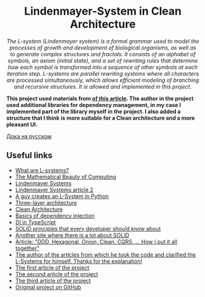 <h1 align="center">Lindenmayer-System in Clean Architecture</h1>
<p align="center">
  <em>The L-system (Lindenmayer system) is a formal grammar used to model the processes of growth and development of biological organisms, as well as to generate complex structures and fractals. It consists of an alphabet of symbols, an axiom (initial state), and a set of rewriting rules that determine how each symbol is transformed into a sequence of other symbols at each iteration step. L-systems are parallel rewriting systems where all characters are processed simultaneously, which allows efficient modeling of branching and recursive structures. It is allowed and implemented in this project.</em>
</p>


__This project used materials from <a href="https://bespoyasov.ru/blog/generating-trees-on-canvas-using-typescript-and-oop /">of this article</a>. The author in the project used additional libraries for dependency management, in my case I implemented part of the library myself in the project. I also added a structure that I think is more suitable for a Clean architecture and a more pleasant UI.__

[Дока на русском](./docs/README.ru.md)

## Useful links
- [What are L-systems?](https://habr.com/ru/articles/540062/)
- [The Mathematical Beauty of Computing](https://habr.com/ru/articles/69989/)
- [Lindenmayer Systems](https://www.maplesoft.com/support/help/maple/view.aspx?path=MathApps/LindenmayerSystems)
- [Lindenmayer Systems article 2](https://jobtalle.com/lindenmayer_systems.html)
- [A guy creates an L-System in Python](https://www.youtube.com/watch?v=mAz46Z5curo)
- [Three-layer architecture](https://doka.guide/tools/clean-architecture/)
- [Clean Architecture](https://habr.com/ru/companies/otus/articles/732178/)
- [Basics of dependency injection](https://habr.com/ru/articles/434380/)
- [DI in TypeScript](https://bespoyasov.ru/blog/di-ts-in-practice/)
- [SOLID principles that every developer should know about](https://habr.com/ru/companies/ruvds/articles/426413/)
- [Another site where there is a lot about SOLID](https://solidbook.vercel.app/)
- [Article: "DDD, Hexagonal, Onion, Clean, CQRS, … How I put it all together"](https://herbertograca.com/2017/11/16/explicit-architecture-01-ddd-hexagonal-onion-clean-cqrs-how-i-put-it-all-together/)
- [The author of the articles from which he took the code and clarified the L-Systems for himself. Thanks for the explanation!](https://github.com/bespoyasov)
- [The first article of the project](https://bespoyasov.ru/blog/generating-trees-on-canvas-using-typescript-and-oop/)
- [The second article of the project](https://bespoyasov.ru/blog/generating-trees-on-canvas-using-typescript-and-oop-2/)
- [The third article of the project](https://bespoyasov.ru/blog/generating-trees-on-canvas-using-typescript-and-oop-3/)
- [Original project on GitHub](https://github.com/bespoyasov/treees )
